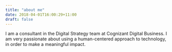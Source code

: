 ```yaml
---
title: "about me"
date: 2018-04-01T16:00:29+11:00
draft: false
---
```


I am a consultant in the Digital Strategy team at Cognizant Digital Business. I am very passionate about using a human-centered approach to technology, in order to make a meaningful impact. 

